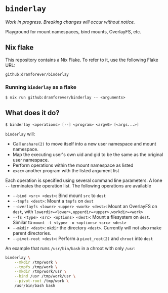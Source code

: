 # `binderlay`

*Work in progress. Breaking changes will occur without notice.*

Playground for mount namespaces, bind mounts, OverlayFS, etc.

## Nix flake

This repository contains a Nix Flake. To refer to it, use the following Flake URL:

```
github:dramforever/binderlay
```

### Running `binderlay` as a flake

```console
$ nix run github:dramforever/binderlay -- <arguments>
```

## What does it do?

```console
$ binderlay <operations> [--] <program> <argv0> [<args...>]
```

`binderlay` will:

- Call `unshare(2)` to move itself into a new user namespace and mount namespace.
- Map the executing user's own uid and gid to be the same as the original user namespace.
- Perform operations within the mount namespace as listed
- `execv` another program with the listed argument list

Each operation is specified using several command line parameters. A lone `--` terminates the operation list. The following operations are available

- `--bind <src> <dest>`: Bind mount `src` to `dest`
- `--tmpfs <dest>`: Mount a `tmpfs` on `dest`
- `--overlayfs <lower> <upper> <work> <dest>`: Mount an OverlayFS on `dest`, with `lowerdir=<lower>,upperdir=<upper>,workdir=<work>`
- `--fs <type> <src> <options> <dest>`: Mount a filesystem on `dest`. Similar to `mount -t <type> -o <options> <src> <dest>`
- `--mkdir <dest>`: `mkdir` the directory `<dest>`. Currently will not also make parent directories.
- `--pivot-root <dest>`: Perform a `pivot_root(2)` and `chroot` into `dest`

An example that runs `/usr/bin/bash` in a chroot with only `/usr`:

```bash
binderlay \
    --mkdir /tmp/work \
    --tmpfs /tmp/work \
    --mkdir /tmp/work/usr \
    --bind /usr /tmp/work/usr \
    --pivot-root /tmp/work \
    /usr/bin/bash bash
```
